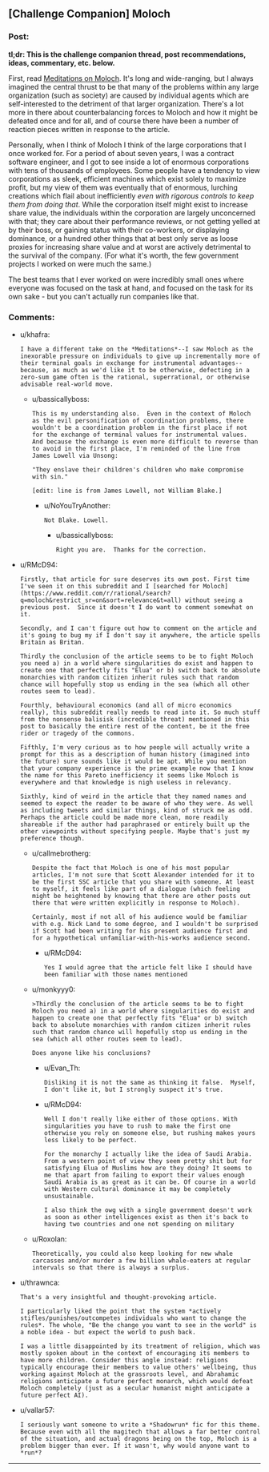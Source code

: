## [Challenge Companion] Moloch

### Post:

**tl;dr: This is the challenge companion thread, post recommendations, ideas, commentary, etc. below.**

First, read [Meditations on Moloch](http://slatestarcodex.com/2014/07/30/meditations-on-moloch/). It's long and wide-ranging, but I always imagined the central thrust to be that many of the problems within any large organization (such as society) are caused by individual agents which are self-interested to the detriment of that larger organization. There's a lot more in there about counterbalancing forces to Moloch and how it might be defeated once and for all, and of course there have been a number of reaction pieces written in response to the article.

Personally, when I think of Moloch I think of the large corporations that I once worked for. For a period of about seven years, I was a contract software engineer, and I got to see inside a lot of enormous corporations with tens of thousands of employees. Some people have a tendency to view corporations as sleek, efficient machines which exist solely to maximize profit, but my view of them was eventually that of enormous, lurching creations which flail about inefficiently *even with rigorous controls to keep them from doing that*. While the corporation itself might exist to increase share value, the individuals within the corporation are largely unconcerned with that; they care about their performance reviews, or not getting yelled at by their boss, or gaining status with their co-workers, or displaying dominance, or a hundred other things that at best only serve as loose proxies for increasing share value and at worst are actively detrimental to the survival of the company. (For what it's worth, the few government projects I worked on were much the same.)

The best teams that I ever worked on were incredibly small ones where everyone was focused on the task at hand, and focused on the task for its own sake - but you can't actually run companies like that.

### Comments:

- u/khafra:
  ```
  I have a different take on the *Meditations*--I saw Moloch as the inexorable pressure on individuals to give up incrementally more of their terminal goals in exchange for instrumental advantages--because, as much as we'd like it to be otherwise, defecting in a zero-sum game often is the rational, superrational, or otherwise advisable real-world move.
  ```

  - u/bassicallyboss:
    ```
    This is my understanding also.  Even in the context of Moloch as the evil personification of coordination problems, there wouldn't be a coordination problem in the first place if not for the exchange of terminal values for instrumental values.  And because the exchange is even more difficult to reverse than to avoid in the first place, I'm reminded of the line from James Lowell via Unsong:

    "They enslave their children's children who make compromise with sin."

    [edit: line is from James Lowell, not William Blake.]
    ```

    - u/NoYouTryAnother:
      ```
      Not Blake. Lowell.
      ```

      - u/bassicallyboss:
        ```
        Right you are.  Thanks for the correction.
        ```

- u/RMcD94:
  ```
  Firstly, that article for sure deserves its own post. First time I've seen it on this subreddit and I [searched for Moloch](https://www.reddit.com/r/rational/search?q=moloch&restrict_sr=on&sort=relevance&t=all) without seeing a previous post.  Since it doesn't I do want to comment somewhat on it.

  Secondly, and I can't figure out how to comment on the article and it's going to bug my if I don't say it anywhere, the article spells Britain as Britan.

  Thirdly the conclusion of the article seems to be to fight Moloch you need a) in a world where singularities do exist and happen to create one that perfectly fits "Elua" or b) switch back to absolute monarchies with random citizen inherit rules such that random chance will hopefully stop us ending in the sea (which all other routes seem to lead).

  Fourthly, behavioural economics (and all of micro economics really), this subreddit really needs to read into it. So much stuff from the nonsense balisisk (incredible threat) mentioned in this post to basically the entire rest of the content, be it the free rider or tragedy of the commons. 

  Fifthly, I'm very curious as to how people will actually write a prompt for this as a description of human history (imagined into the future) sure sounds like it would be apt. While you mention that your company experience is the prime example now that I know the name for this Pareto inefficiency it seems like Moloch is everywhere and that knowledge is nigh useless in relevancy. 

  Sixthly, kind of weird in the article that they named names and seemed to expect the reader to be aware of who they were. As well as including tweets and similar things, kind of struck me as odd. Perhaps the article could be made more clean, more readily shareable if the author had paraphrased or entirely built up the other viewpoints without specifying people. Maybe that's just my preference though.
  ```

  - u/callmebrotherg:
    ```
    Despite the fact that Moloch is one of his most popular articles, I'm not sure that Scott Alexander intended for it to be the first SSC article that you share with someone. At least to myself, it feels like part of a dialogue (which feeling might be heightened by knowing that there are other posts out there that were written explicitly in response to Moloch). 

    Certainly, most if not all of his audience would be familiar with e.g. Nick Land to some degree, and I wouldn't be surprised if Scott had been writing for his present audience first and for a hypothetical unfamiliar-with-his-works audience second.
    ```

    - u/RMcD94:
      ```
      Yes I would agree that the article felt like I should have been familiar with those names mentioned
      ```

  - u/monkyyy0:
    ```
    >Thirdly the conclusion of the article seems to be to fight Moloch you need a) in a world where singularities do exist and happen to create one that perfectly fits "Elua" or b) switch back to absolute monarchies with random citizen inherit rules such that random chance will hopefully stop us ending in the sea (which all other routes seem to lead).

    Does anyone like his conclusions?
    ```

    - u/Evan_Th:
      ```
      Disliking it is not the same as thinking it false.  Myself, I don't like it, but I strongly suspect it's true.
      ```

    - u/RMcD94:
      ```
      Well I don't really like either of those options. With singularities you have to rush to make the first one otherwise you rely on someone else, but rushing makes yours less likely to be perfect. 

      For the monarchy I actually like the idea of Saudi Arabia. From a western point of view they seem pretty shit but for satisfying Elua of Muslims how are they doing? It seems to me that apart from failing to export their values enough Saudi Arabia is as great as it can be. Of course in a world with Western cultural dominance it may be completely unsustainable. 

      I also think the owg with a single government doesn't work as soon as other intelligences exist as then it's back to having two countries and one not spending on military
      ```

  - u/Roxolan:
    ```
    Theoretically, you could also keep looking for new whale carcasses and/or murder a few billion whale-eaters at regular intervals so that there is always a surplus.
    ```

- u/thrawnca:
  ```
  That's a very insightful and thought-provoking article.

  I particularly liked the point that the system *actively stifles/punishes/outcompetes individuals who want to change the rules*. The whole, "Be the change you want to see in the world" is a noble idea - but expect the world to push back.

  I was a little disappointed by its treatment of religion, which was mostly spoken about in the context of encouraging its members to have more children. Consider this angle instead: religions typically encourage their members to value others' wellbeing, thus working against Moloch at the grassroots level, and Abrahamic religions anticipate a future perfect monarch, which would defeat Moloch completely (just as a secular humanist might anticipate a future perfect AI).
  ```

- u/vallar57:
  ```
  I seriously want someone to write a *Shadowrun* fic for this theme. Because even with all the magitech that allows a far better control of the situation, and actual dragons being on the top, Moloch is a problem bigger than ever. If it wasn't, why would anyone want to *run*?
  ```

---

